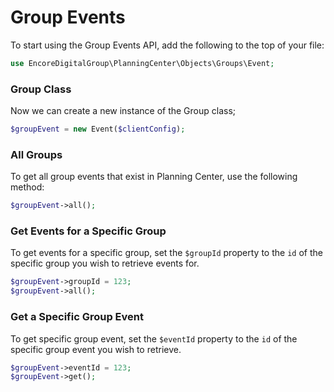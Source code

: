 # Group Events
To start using the Group Events API, add the following to the top of your file:
```php
use EncoreDigitalGroup\PlanningCenter\Objects\Groups\Event;
```
<include from="SnippetLibrary.md" element-id="setupThePcoClient"></include>

### Group Class
Now we can create a new instance of the Group class;
```php
$groupEvent = new Event($clientConfig);
```

### All Groups
To get all group events that exist in Planning Center, use the following method:
```php
$groupEvent->all();
```

### Get Events for a Specific Group

To get events for a specific group, set the  ```$groupId``` property to the ```id``` of the specific
group you wish to retrieve events for.
```php
$groupEvent->groupId = 123;
$groupEvent->all();
```

### Get a Specific Group Event

To get specific group event, set the  ```$eventId``` property to the ```id``` of the specific
group event you wish to retrieve.
```php
$groupEvent->eventId = 123;
$groupEvent->get();
```